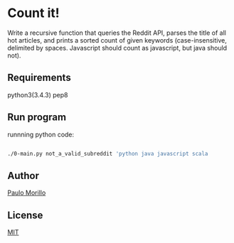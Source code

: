 # Count it!

Write a recursive function that queries the Reddit API, parses the title of all hot articles, and prints a sorted count of given keywords (case-insensitive, delimited by spaces. Javascript should count as javascript, but java should not).

## Requirements

python3(3.4.3)
pep8

## Run program

runnning python code:

```bash

./0-main.py not_a_valid_subreddit 'python java javascript scala

```



## Author
[Paulo Morillo](https://www.linkedin.com/in/paulo-morillo-mu%C3%B1oz-191745143/)

## License
[MIT](https://choosealicense.com/licenses/mit/)
